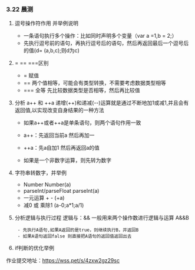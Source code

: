 ### 3.22 晨测
1. 逗号操作符作用 并举例说明
    - 一条语句执行多个操作：比如同时声明多个变量（var a =1,b = 2;）
    - 先执行逗号前的语句，再执行逗号后的语句，然后再返回最后一个逗号后的值(d= (a,b,c);则d为c)

2. = == ===区别
    - = 赋值
    - == 两个值相等，可能会有类型转换，不需要考虑数据类型相等
    - === 全等  先比较数据类型是否相等，然后再比较值

3. 分析 a++ 和 ++a
    递增(++)和递减(--)运算就是通过不断地加1或减1,并且会有返回值,以实现改变自身结果的一种方法

    - 如果a++或者++a是单条语句，则两个语句作用一致
    - a++：先返回当前a  然后再加一
    - ++a：先a自加1  然后再返回a的值

    - 如果是一个非数字运算，则先转为数字


4. 字符串转数字，并举例
    - Number Number(a)
    - parseInt/parseFloat  parseInt(a)
    - 一元运算 +  -   (+a)
    - 减0 或 乘除1  (a-0;a*1;a/1)


5. 分析逻辑与执行过程
    逻辑与：&&
        一般用来两个操作数进行逻辑与运算
        A&&B

        - 先执行A语句,如果A返回的是true，则继续执行B，并返回B
        - 如果A语句返回false 则直接把A语句的返回值返回出去

6. if判断的优化举例

作业提交地址：https://wss.pet/s/4zxw2gz29sc
